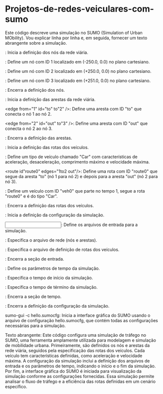 # Projetos-de-redes-veiculares-com-sumo

Este código descreve uma simulação no SUMO (Simulation of Urban MObility). Vou explicar linha por linha e, em seguida, fornecer um texto abrangente sobre a simulação.

<nodes>: Inicia a definição dos nós da rede viária.

<node id="1" x="-250.0" y="0.0" />: Define um nó com ID 1 localizado em (-250.0, 0.0) no plano cartesiano.

<node id="2" x="+250.0" y="0.0" />: Define um nó com ID 2 localizado em (+250.0, 0.0) no plano cartesiano.

<node id="3" x="+251.0" y="0.0" />: Define um nó com ID 3 localizado em (+251.0, 0.0) no plano cartesiano.

</nodes>: Encerra a definição dos nós.

<edges>: Inicia a definição das arestas da rede viária.

<edge from="1" id="to" to"2" />: Define uma aresta com ID "to" que conecta o nó 1 ao nó 2.

<edge from="2" id="out" to"3" />: Define uma aresta com ID "out" que conecta o nó 2 ao nó 3.

</edges>: Encerra a definição das arestas.

<routes>: Inicia a definição das rotas dos veículos.

<vType accel="1.0" decel="5.0" id="Car" length="2.0" maxSpeed="100.0"/>: Define um tipo de veículo chamado "Car" com características de aceleração, desaceleração, comprimento máximo e velocidade máxima.

<route id"route0" edges="1to2 out"/>: Define uma rota com ID "route0" que segue da aresta "to" (nó 1 para nó 2) e depois para a aresta "out" (nó 2 para nó 3).

<vehicle depart="1" id="veh0" route="route0" type="Car"/>: Define um veículo com ID "veh0" que parte no tempo 1, segue a rota "route0" e é do tipo "Car".

</routes>: Encerra a definição das rotas dos veículos.

<configuration>: Inicia a definição da configuração da simulação.

<input>: Define os arquivos de entrada para a simulação.

<net-file value="hello.net.xml"/>: Especifica o arquivo de rede (nós e arestas).

<route-file value="hello.rou.xml"/>: Especifica o arquivo de definição de rotas dos veículos.

</input>: Encerra a seção de entrada.

<time>: Define os parâmetros de tempo da simulação.

<begin value="0"/>: Especifica o tempo de início da simulação.

<end value="1000"/>: Especifica o tempo de término da simulação.

</time>: Encerra a seção de tempo.

</configuration>: Encerra a definição da configuração da simulação.

sumo-gui -c hello.sumocfg: Inicia a interface gráfica do SUMO usando o arquivo de configuração hello.sumocfg, que contém todas as configurações necessárias para a simulação.

Texto abrangente:
Este código configura uma simulação de tráfego no SUMO, uma ferramenta amplamente utilizada para modelagem e simulação de mobilidade urbana. Primeiramente, são definidos os nós e arestas da rede viária, seguidos pela especificação das rotas dos veículos. Cada veículo tem características definidas, como aceleração e velocidade máxima. A configuração da simulação inclui a definição dos arquivos de entrada e os parâmetros de tempo, indicando o início e o fim da simulação. Por fim, a interface gráfica do SUMO é iniciada para visualização da simulação conforme as configurações fornecidas. Essa simulação permite analisar o fluxo de tráfego e a eficiência das rotas definidas em um cenário específico.

